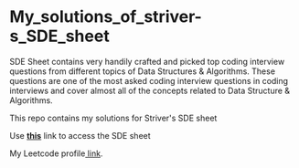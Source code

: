 # My_solutions_of_striver-s_SDE_sheet

SDE Sheet contains very handily crafted and picked top coding interview questions from different topics of Data Structures & Algorithms. These questions are one of the most asked coding interview questions in coding interviews and cover almost all of the concepts related to Data Structure & Algorithms.<br>

This repo contains my solutions for Striver's SDE sheet<br>

Use <a href="https://takeuforward.org/interviews/strivers-sde-sheet-top-coding-interview-problems/"><b>this</b></a> link to access the SDE sheet

My Leetcode profile<a href="https://leetcode.com/ashishks777/"> link</a>.
